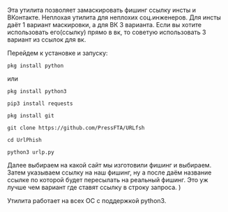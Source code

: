 Эта утилита позволяет замаскировать фишинг ссылку инсты и ВКонтакте. Неплохая утилита для неплохих соц.инженеров. Для инсты даёт 1 вариант маскировки, а для ВК 3 варианта. Если вы хотите использовать его(ссылку) прямо в вк, то советую использовать 3 вариант из ссылок для вк. 

Перейдем к установке и запуску:

    pkg install python 

или

    pkg install python3

    pip3 install requests

    pkg install git

    git clone https://github.com/PressFTA/URLfsh

    cd UrlPhish

    python3 urlp.py

Далее выбираем на какой сайт мы изготовили фишинг и выбираем.  Затем указываем ссылку на наш фишинг, ну а после даём название ссылке по которой будет пересылать на реальный фишинг. Это уж лучше чем вариант где ставят ссылку в строку запроса. )

Утилита работает на всех ОС с поддержкой python3. 
